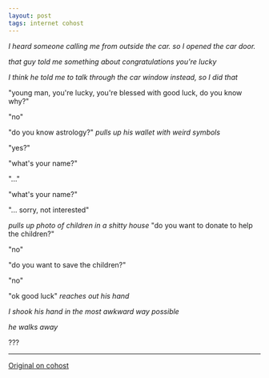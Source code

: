 ```yaml
---
layout: post
tags: internet cohost
---
```


*I heard someone calling me from outside the car. so I opened the car door.*

*that guy told me something about congratulations you're lucky*

*I think he told me to talk through the car window instead, so I did that*

"young man, you're lucky, you're blessed with good luck, do you know why?"

"no"

"do you know astrology?" *pulls up his wallet with weird symbols*

"yes?"

"what's your name?"

"..."

"what's your name?"

"... sorry, not interested"

*pulls up photo of children in a shitty house* "do you want to donate to help the children?"

"no"

"do you want to save the children?"

"no"

"ok good luck" *reaches out his hand*

*I shook his hand in the most awkward way possible*

*he walks away*

???

---

[Original on cohost](https://cohost.org/meow-d/post/7569827-actual-encounter-i-h)

